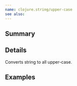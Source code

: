 ```yaml
---
name: clojure.string/upper-case
see also:
---
```


## Summary

## Details

Converts string to all upper-case.

## Examples
